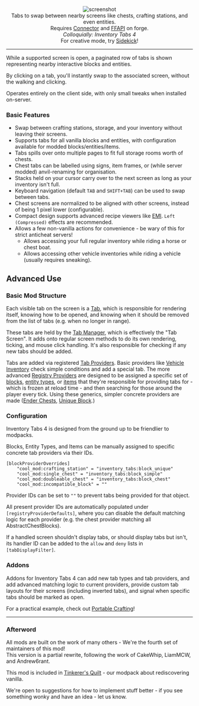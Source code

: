 <!--suppress HtmlDeprecatedTag, XmlDeprecatedElement -->
<center><img alt="screenshot" src="https://cdn.modrinth.com/data/VD1aynYU/images/7feef9e9ba223616e0462725ea7f5d860aea946f.png" /></center>

<center>
Tabs to swap between nearby screens like chests, crafting stations, and even entities.<br/>
Requires <a href="https://modrinth.com/mod/connector">Connector</a> and <a href="https://modrinth.com/mod/forgified-fabric-api">FFAPI</a> on forge.<br/>
<i>Colloquially: Inventory Tabs 4</i><br/>
For creative mode, try <a href="https://modrinth.com/mod/sidekick">Sidekick</a>!
</center>

---

While a supported screen is open, a paginated row of tabs is shown representing nearby interactive blocks and entities.

By clicking on a tab, you'll instantly swap to the associated screen, without the walking and clicking.

Operates entirely on the client side, with only small tweaks when installed on-server.

### Basic Features

 - Swap between crafting stations, storage, and your inventory without leaving their screens.
 - Supports tabs for all vanilla blocks and entities, with configuration available for modded blocks/entities/items. 
 - Tabs spills over onto multiple pages to fit full storage rooms worth of chests.
 - Chest tabs can be labelled using signs, item frames, or (while server modded) anvil-renaming for organisation.
 - Stacks held on your cursor carry over to the next screen as long as your inventory isn't full.
 - Keyboard navigation (default `TAB` and `SHIFT+TAB`) can be used to swap between tabs.
 - Chest screens are normalized to be aligned with other screens, instead of being 1 pixel lower (configurable).
 - Compact design supports advanced recipe viewers like [EMI](https://modrinth.com/mod/emi). `Left (Compressed)` effects are recommended.
 - Allows a few non-vanilla actions for convenience - be wary of this for strict anticheat servers!
   - Allows accessing your full regular inventory while riding a horse or chest boat.
   - Allows accessing other vehicle inventories while riding a vehicle (usually requires sneaking).

## Advanced Use

### Basic Mod Structure

Each visible tab on the screen is a [Tab](https://github.com/sisby-folk/inventory-tabs/blob/1.20/src/main/java/folk/sisby/inventory_tabs/tabs/Tab.java), which is responsible for rendering itself, knowing how to be opened, and knowing when it should be removed from the list of tabs (e.g. when no longer in range).

These tabs are held by the [Tab Manager](https://github.com/sisby-folk/inventory-tabs/blob/1.20/src/main/java/folk/sisby/inventory_tabs/TabManager.java), which is effectively the "Tab Screen". It adds onto regular screen methods to do its own rendering, ticking, and mouse click handling. It's also responsible for checking if any new tabs should be added.

Tabs are added via registered [Tab Providers](https://github.com/sisby-folk/inventory-tabs/blob/1.20/src/main/java/folk/sisby/inventory_tabs/TabProviders.java). Basic providers like [Vehicle Inventory](https://github.com/sisby-folk/inventory-tabs/blob/1.20/src/main/java/folk/sisby/inventory_tabs/providers/VehicleInventoryTabProvider.java) check simple conditions and add a special tab. The more advanced [Registry Providers](https://github.com/sisby-folk/inventory-tabs/blob/1.20/src/main/java/folk/sisby/inventory_tabs/providers/RegistryTabProvider.java) are designed to be assigned a specific set of [blocks](https://github.com/sisby-folk/inventory-tabs/blob/1.20/src/main/java/folk/sisby/inventory_tabs/providers/BlockTabProvider.java), [entity types](https://github.com/sisby-folk/inventory-tabs/blob/1.20/src/main/java/folk/sisby/inventory_tabs/providers/EntityTabProvider.java), or [items](https://github.com/sisby-folk/inventory-tabs/blob/1.20/src/main/java/folk/sisby/inventory_tabs/providers/ItemTabProvider.java) that they're responsible for providing tabs for - which is frozen at reload time - and then searching for those around the player every tick. Using these generics, simpler concrete providers are made ([Ender Chests](https://github.com/sisby-folk/inventory-tabs/blob/1.20/src/main/java/folk/sisby/inventory_tabs/providers/EnderChestTabProvider.java), [Unique Block](https://github.com/sisby-folk/inventory-tabs/blob/1.20/src/main/java/folk/sisby/inventory_tabs/providers/UniqueBlockTabProvider.java).)  

### Configuration

Inventory Tabs 4 is designed from the ground up to be friendlier to modpacks. 

Blocks, Entity Types, and Items can be manually assigned to specific concrete tab providers via their IDs.

```
[blockProviderOverrides]
	"cool_mod:crafting_station" = "inventory_tabs:block_unique"
	"cool_mod:single_chest" = "inventory_tabs:block_simple"
	"cool_mod:doubleable_chest" = "inventory_tabs:block_chest"
	"cool_mod:incompatible_block" = ""
```

Provider IDs can be set to `""` to prevent tabs being provided for that object. 

All present provider IDs are automatically populated under `[registryProviderDefaults]`, where you can disable the default matching logic for each provider (e.g. the chest provider matching all AbstractChestBlocks).

If a handled screen shouldn't display tabs, or should display tabs but isn't, its handler ID can be added to the `allow` and `deny` lists in `[tabDisplayFilter]`.

### Addons

Addons for Inventory Tabs 4 can add new tab types and tab providers, and add advanced matching logic to current providers, provide custom tab layouts for their screens (including inverted tabs), and signal when specific tabs should be marked as open.

For a practical example, check out [Portable Crafting](https://github.com/sisby-folk/portable-crafting)!

---

### Afterword

All mods are built on the work of many others - We're the fourth set of maintainers of this mod!<br/>
This version is a partial rewrite, following the work of CakeWhip, LiamMCW, and Andrew6rant.

This mod is included in [Tinkerer's Quilt](https://modrinth.com/modpack/tinkerers-quilt) - our modpack about rediscovering vanilla.

We're open to suggestions for how to implement stuff better - if you see something wonky and have an idea - let us know.
